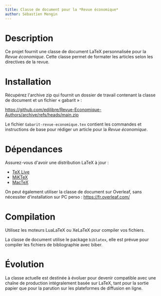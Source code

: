 ```yaml
---
title: Classe de document pour la *Revue économique*
author: Sébastien Mengin
---
```


# Description
Ce projet fournit une classe de document LaTeX personnalisée pour la *Revue économique*. Cette classe permet de formater les articles selon les directives de la revue.

# Installation
Récupérez l'archive zip qui fournit un dossier de travail contenant la classe de document et un fichier « gabarit » :

https://github.com/edilibre/Revue-Economique-Authors/archive/refs/heads/main.zip

Le fichier `Gabarit-revue-economique.tex` contient les commandes et instructions de base pour rédiger un article pour la _Revue économique_.

# Dépendances
Assurez-vous d'avoir une distribution LaTeX à jour :
- [TeX Live](https://www.tug.org/texlive/)
- [MiKTeX](https://miktex.org/)
- [MacTeX](https://www.tug.org/mactex/)

On peut également utiliser la classe de document sur Overleaf, sans nécessiter d'installation sur PC perso : https://fr.overleaf.com/

# Compilation

Utilisez les moteurs LuaLaTeX ou XeLaTeX pour compiler vos fichiers.

La classe de document utilise le package `biblatex`, elle est prévue pour compiler les fichiers de bibliographie avec biber.

# Évolution

La classe actuelle est destinée à évoluer pour devenir compatible avec une chaîne de production intégralement basée sur LaTeX, tant pour la sortie papier que pour la parution sur les plateformes de diffusion en ligne.
